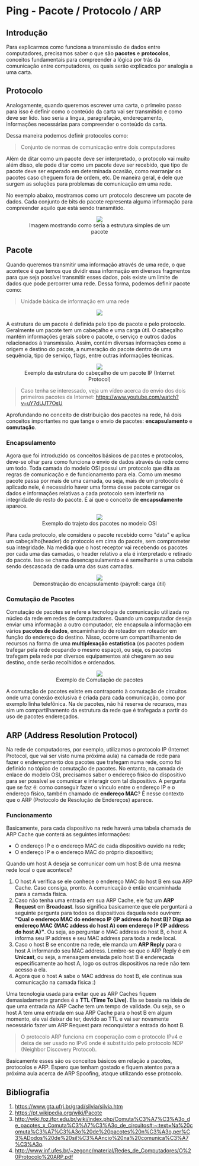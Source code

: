 # Ping - Pacote / Protocolo / ARP

## Introdução
Para explicarmos como funciona a transmissão de dados entre computadores, precisamos saber o que são **pacotes** e **protocolos**, conceitos fundamentais para compreender a lógica por trás da comunicação entre computadores, os quais serão explicados por analogia a uma carta.

## Protocolo
Analogamente, quando queremos escrever uma carta, o primeiro passo para isso é definir como o conteúdo da carta vai ser transmitido e como deve ser lido. Isso seria a língua, paragrafação, endereçamento, informações necessárias para compreender o conteúdo da carta.

Dessa maneira podemos definir protocolos como:

> Conjunto de normas de comunicação entre dois computadores

Além de ditar como um pacote deve ser interpretado, o protocolo vai muito além disso, ele pode ditar como um pacote deve ser recebido, que tipo de pacote deve ser esperado em determinada ocasião, como rearranjar os pacotes caso cheguem fora de ordem, etc. De maneira geral, é dele que surgem as soluções para problemas de comunicação em uma rede.

No exemplo abaixo, mostramos como um protocolo descreve um pacote de dados. Cada conjunto de bits do pacote representa alguma informação para compreender aquilo que está sendo transmitido.

<figure align="center">
  <img src="https://i.imgur.com/8NAiV0T.png">
  <figcaption>Imagem mostrando como seria a estrutura simples de um pacote</figcaption>
</figure>

<!---![](https://i.imgur.com/8NAiV0T.png)-->

## Pacote
Quando queremos transmitir uma informação através de uma rede, o que acontece é que temos que dividir essa informação em diversos fragmentos para que seja possível transmitir esses dados, pois existe um limite de dados que pode percorrer uma rede. Dessa forma, podemos definir pacote como:

>Unidade básica de informação em uma rede

<figure align="center">
  <img src="https://i.imgur.com/X39WHVB.png">
</figure>

A estrutura de um pacote é definida pelo tipo de pacote e pelo protocolo. Geralmente um pacote tem um cabeçalho e uma carga útil. O cabeçalho mantém informações gerais sobre o pacote, o serviço e outros dados relacionados à transmissão. Assim, contém diversas informações como a origem e destino do pacote, a numeração do pacote dentro de uma sequência, tipo de serviço, flags, entre outras informações técnicas.

<figure align="center">
  <img src="https://i.imgur.com/w3OmZ8S.jpg">
  <figcaption>Exemplo da estrutura do cabeçalho de um pacote IP (Internet Protocol)</figcaption>
</figure>

> Caso tenha se interessado, veja um vídeo acerca do envio dos dois primeiros pacotes da Internet: https://www.youtube.com/watch?v=uY7dUJT7OsU

Aprofundando no conceito de distribuição dos pacotes na rede, há dois conceitos importantes no que tange o envio de pacotes: **encapsulamento** e **comutação**.

### Encapsulamento
Agora que foi introduzido os conceitos básicos de pacotes e protocolos, deve-se olhar para como funciona o envio de dados através da rede como um todo. Toda camada do modelo OSI possui um protocolo que dita as regras de comunicação e de funcionamento para ela. Como um mesmo pacote passa por mais de uma camada, ou seja, mais de um protocolo é aplicado nele, é necessário haver uma forma desse pacote carregar os dados e informações relativas a cada protocolo sem interferir na integridade do resto do pacote. É aí que o conceito de **encapsulamento** aparece.

<figure align="center">
  <img src="https://i.imgur.com/cykFTSK.png">
  <figcaption>Exemplo do trajeto dos pacotes no modelo OSI</figcaption>
</figure>

Para cada protocolo, ele considera o pacote recebido como "data" e aplica um cabeçalho(header) do protocolo em cima do pacote, sem comprometer sua integridade. Na medida que o host receptor vai recebendo os pacotes por cada uma das camadas, o header relativo a ela é interpretado e retirado do pacote. Isso se chama desencapsulamento e é semelhante a uma cebola sendo descascada de cada uma das suas camadas.

<figure align="center">
  <img src="https://i.imgur.com/h7uTIt9.png">
  <figcaption>Demonstração do encapsulamento (payroll: carga útil)</figcaption>
</figure>

### Comutação de Pacotes
Comutação de pacotes se refere a tecnologia de comunicação utilizada no núcleo da rede em redes de computadores. Quando um computador deseja enviar uma informação a outro computador, ele encapsula a informação em vários **pacotes de dados**, encaminhando de roteador em roteador em função do endereço do destino. Nisso, ocorre um compartilhamento de recursos na forma de uma **multiplexação estatística** (os pacotes podem trafegar pela rede ocupando o mesmo espaço), ou seja, os pacotes trafegam pela rede por diversos equipamentos até chegarem ao seu destino, onde serão recolhidos e ordenados. 

<figure align="center">
  <img src="https://i.imgur.com/iXZssAh.jpg">
  <figcaption>Exemplo de Comutação de pacotes</figcaption>
</figure>

A comutação de pacotes existe em contraponto à comutação de circuitos onde uma conexão exclusiva é criada para cada comunicação, como por exemplo linha telefônica. Na de pacotes, não há reserva de recursos, mas sim um compartilhamento da estrutura da rede que é trafegada a partir do uso de pacotes endereçados.

## ARP (Address Resolution Protocol)
Na rede de computadores, por exemplo, utilizamos o protocolo IP (Internet Protocol, que vai ser visto numa próxima aula) na camada de rede para fazer o endereçamento dos pacotes que trafegam numa rede, como foi definido no tópico de comutação de pacotes. No entanto, na camada de enlace do modelo OSI, precisamos saber o endereço físico do dispositivo para ser possível se comunicar e interagir com tal dispositivo. A pergunta que se faz é: como conseguir fazer o vínculo entre o endereço IP e o endereço físico, também chamado de **endereço MAC**? É nesse contexto que o ARP (Protocolo de Resolução de Endereços) aparece.

### Funcionamento
Basicamente, para cada dispositivo na rede haverá uma tabela chamada de ARP Cache que conterá as seguintes informações:

* O endereço IP e o endereço MAC de cada dispositivo ouvido na rede;
* O endereço IP e o endereço MAC do próprio dispositivo;

Quando um host A deseja se comunicar com um host B de uma mesma rede local o que acontece?

1. O host A verifica se ele conhece o endereço MAC do host B em sua ARP Cache. Caso consiga, pronto. A comunicação é então encaminhada para a camada física.
2. Caso não tenha uma entrada em sua ARP Cache, ele faz um **ARP Request** em **Broadcast**. Isso significa basicamente que ele perguntará a seguinte pergunta para todos os dispositivos daquela rede ouvirem: **"Qual o endereço MAC do endereço IP {IP address do host B)? Diga ao  endereço MAC {MAC addess do host A) com endereço IP {IP address do host A}"**. Ou seja, ao perguntar o MAC address do host B, o host A informa seu IP address e seu MAC address para toda a rede local.
3. Caso o host B se encontre na rede, ele manda um **ARP Reply** para o host A informando seu MAC address. Lembre-se que o ARP Reply é em **Unicast**, ou seja, a mensagem enviada pelo host B é endereçada especificamente ao host A, logo os outros dispositivos na rede não tem acesso a ela.
4. Agora que o host A sabe o MAC address do host B, ele continua sua comunicação na camada física :)

Uma tecnologia usada para evitar que as ARP Caches fiquem demasiadamente grandes é a **TTL (Time To Live)**. Ela se baseia na ideia de que uma entrada na ARP Cache tem um tempo de validade. Ou seja, se o host A tem uma entrada em sua ARP Cache para o host B em algum momento, ele vai deixar de ter, devido ao TTL e vai ser novamente necessário fazer um ARP Request para reconquistar a entrada do host B.

>O protocolo ARP funciona em cooperação com o protocolo IPv4 e deixa de ser usado no IPv6 onde é substituído pelo protocolo NDP (Neighbor Discovery Protocol).

Basicamente esses são os conceitos básicos em relação a pacotes, protocolos e  ARP. Espero que tenham gostado e fiquem atentos para a próxima aula acerca de ARP Spoofing, ataque utilizando esse protocolo.

## Bibliografia
1. https://www.gta.ufrj.br/grad/silvia/silvia.htm
2. https://pt.wikipedia.org/wiki/Pacote
3. http://wiki.foz.ifpr.edu.br/wiki/index.php/Comuta%C3%A7%C3%A3o_de_pacotes_x_Comuta%C3%A7%C3%A3o_de_circuitos#:~:text=Na%20comuta%C3%A7%C3%A3o%20de%20pacotes%20n%C3%A3o,per%C3%ADodos%20de%20sil%C3%AAncio%20na%20comunica%C3%A7%C3%A3o.
4. http://www.inf.ufes.br/~zegonc/material/Redes_de_Computadores/O%20Protocolo%20ARP.pdf